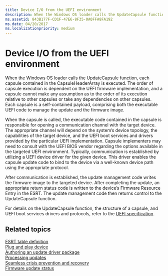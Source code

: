 ```yaml
---
title: Device I/O from the UEFI environment
description: When the Windows OS loader calls the UpdateCapsule function, each capsule contained in the CapsuleHeaderArray is executed.
ms.assetid: 843B177F-CD1F-47E6-8F35-0A0FFA8FA192
ms.date: 04/20/2017
ms.localizationpriority: medium
---
```


# Device I/O from the UEFI environment


When the Windows OS loader calls the UpdateCapsule function, each capsule contained in the CapsuleHeaderArray is executed. The order of capsule execution is dependent on the UEFI firmware implementation, and a capsule cannot make any assumption as to the order of its execution relative to other capsules or take any dependencies on other capsules. Each capsule is a self-contained payload, comprising both the executable UEFI code to manage the update and the firmware image.

When the capsule is called, the executable code contained in the capsule is responsible for opening a communication channel with the target device. The appropriate channel will depend on the system’s device topology, the capabilities of the target device, and the UEFI boot services and drivers provided by the particular UEFI implementation. Capsule implementers may need to consult with the UEFI BIOS vendor regarding the options available in the targeted UEFI environment. Typically, communication is established by utilizing a UEFI device driver for the given device. This driver enables the capsule update code to bind to the device via a well-known device path using the appropriate protocol.

After communication is established, the update management code writes the firmware image to the targeted device. After completing the update, an appropriate return status code is written to the device’s Firmware Resource Entry in the ESRT. The update management code then returns control to the UpdateCapsule function.

For details on the UpdateCapsule function, the structure of a capsule, and UEFI boot services drivers and protocols, refer to the [UEFI specification](https://go.microsoft.com/fwlink/p/?LinkId=218221).

## Related topics
[ESRT table definition](esrt-table-definition.md)  
[Plug and play device](plug-and-play-device.md)  
[Authoring an update driver package](authoring-an-update-driver-package.md)  
[Processing updates](processing-updates.md)  
[Seamless crisis prevention and recovery](seamless-crisis-prevention-and-recovery.md)  
[Firmware update status](firmware-update-status.md)  



